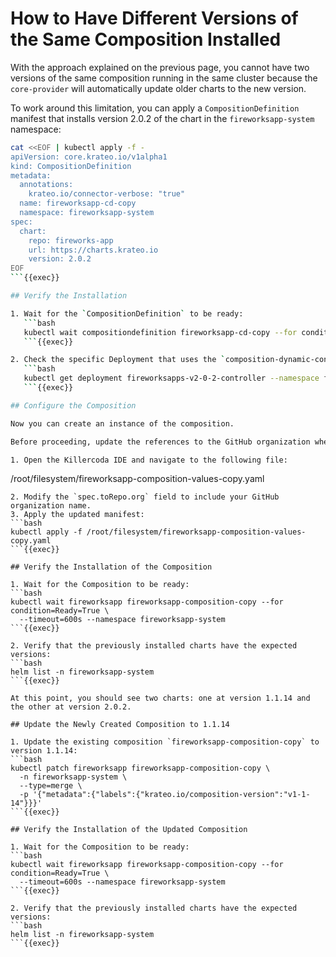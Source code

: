 # How to Have Different Versions of the Same Composition Installed

With the approach explained on the previous page, you cannot have two versions of the same composition running in the same cluster because the `core-provider` will automatically update older charts to the new version.

To work around this limitation, you can apply a `CompositionDefinition` manifest that installs version 2.0.2 of the chart in the `fireworksapp-system` namespace:

```bash
cat <<EOF | kubectl apply -f -
apiVersion: core.krateo.io/v1alpha1
kind: CompositionDefinition
metadata:
  annotations:
    krateo.io/connector-verbose: "true"
  name: fireworksapp-cd-copy
  namespace: fireworksapp-system
spec:
  chart:
    repo: fireworks-app
    url: https://charts.krateo.io
    version: 2.0.2
EOF
```{{exec}}

## Verify the Installation

1. Wait for the `CompositionDefinition` to be ready:
   ```bash
   kubectl wait compositiondefinition fireworksapp-cd-copy --for condition=Ready=True --timeout=600s --namespace fireworksapp-system
   ```{{exec}}

2. Check the specific Deployment that uses the `composition-dynamic-controller` image. This deployment monitors new Custom Resources related to the generated CRD and the specific version:
   ```bash
   kubectl get deployment fireworksapps-v2-0-2-controller --namespace fireworksapp-system
   ```{{exec}}

## Configure the Composition

Now you can create an instance of the composition.

Before proceeding, update the references to the GitHub organization where the repository will be created:

1. Open the Killercoda IDE and navigate to the following file:
   ```
   /root/filesystem/fireworksapp-composition-values-copy.yaml
   ```
2. Modify the `spec.toRepo.org` field to include your GitHub organization name.
3. Apply the updated manifest:
   ```bash
   kubectl apply -f /root/filesystem/fireworksapp-composition-values-copy.yaml
   ```{{exec}}

## Verify the Installation of the Composition

1. Wait for the Composition to be ready:
   ```bash
   kubectl wait fireworksapp fireworksapp-composition-copy --for condition=Ready=True \
     --timeout=600s --namespace fireworksapp-system
   ```{{exec}}

2. Verify that the previously installed charts have the expected versions:
   ```bash
   helm list -n fireworksapp-system
   ```{{exec}}

At this point, you should see two charts: one at version 1.1.14 and the other at version 2.0.2.

## Update the Newly Created Composition to 1.1.14

1. Update the existing composition `fireworksapp-composition-copy` to version 1.1.14:
   ```bash
   kubectl patch fireworksapp fireworksapp-composition-copy \
     -n fireworksapp-system \
     --type=merge \
     -p '{"metadata":{"labels":{"krateo.io/composition-version":"v1-1-14"}}}'
   ```{{exec}}

## Verify the Installation of the Updated Composition

1. Wait for the Composition to be ready:
   ```bash
   kubectl wait fireworksapp fireworksapp-composition-copy --for condition=Ready=True \
     --timeout=600s --namespace fireworksapp-system
   ```{{exec}}

2. Verify that the previously installed charts have the expected versions:
   ```bash
   helm list -n fireworksapp-system
   ```{{exec}}